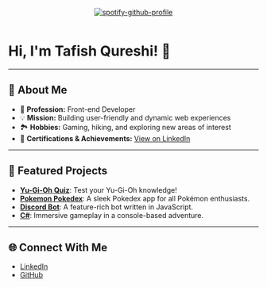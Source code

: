 <!-- Spotify + Top Languages side by side -->
<div style="display: flex; gap: 20px; justify-content: center; align-items: flex-start;">

  <!-- Spotify Widget -->

  [![spotify-github-profile](https://spotify-github-profile.kittinanx.com/api/view?uid=darksiders1251&cover_image=true&theme=novatorem&show_offline=false&background_color=0033ff&interchange=false&bar_color=731c1c&bar_color_cover=false)](https://github.com/kittinan/spotify-github-profile)
</div>




# Hi, I'm Tafish Qureshi! 🚀 


---

## 🌟 **About Me**
- 🎯 **Profession:** Front-end Developer  
- 💡 **Mission:** Building user-friendly and dynamic web experiences  
- 🏞️ **Hobbies:** Gaming, hiking, and exploring new areas of interest  
- 🔗 **Certifications & Achievements:** [View on LinkedIn](https://www.linkedin.com/in/tafish-qureshi)  
---

## 🚀 **Featured Projects**
- **[Yu-Gi-Oh Quiz](https://github.com/Tafish-Qureshi/YugiohQuiz.git)**: Test your Yu-Gi-Oh knowledge!  
- **[Pokemon Pokedex](https://github.com/Tafish-Qureshi/Pokemon-Pokedex.git)**: A sleek Pokedex app for all Pokémon enthusiasts.  
- **[Discord Bot](https://github.com/Tafish-Qureshi/DiscordbotV14.git)**: A feature-rich bot written in JavaScript.  
- **[C#](https://github.com/Tafish-Qureshi/RPG-Tekst-based)**: Immersive gameplay in a console-based adventure.

---

## 🌐 **Connect With Me**
- [LinkedIn](https://www.linkedin.com/in/tafish-qureshi)  
- [GitHub](https://github.com/Tafish-Qureshi)  
